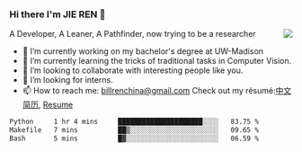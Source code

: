 ### Hi there I'm JIE REN 👋

<img align="right" src="https://github-readme-stats.vercel.app/api?username=BillRencn&show_icons=true&icon_color=0366d6&bg_color=ffffff&hide_title=true" />
A Developer, A Leaner, A Pathfinder, now trying to be a researcher

- 🔭 I’m currently working on my bachelor's degree at UW-Madison
- 🌱 I’m currently learning the tricks of traditional tasks in Computer Vision.
- 👯 I’m looking to collaborate with interesting people like you. 
- 🤔 I’m looking for interns.
- 📫 How to reach me: billrenchina@gmail.com
Check out my résumé:[中文简历](), [Resume]()

<!--START_SECTION:waka-->

```txt
Python     1 hr 4 mins     █████████████████████░░░░   83.75 %
Makefile   7 mins          ██▒░░░░░░░░░░░░░░░░░░░░░░   09.65 %
Bash       5 mins          █▓░░░░░░░░░░░░░░░░░░░░░░░   06.59 %
```

<!--END_SECTION:waka-->
